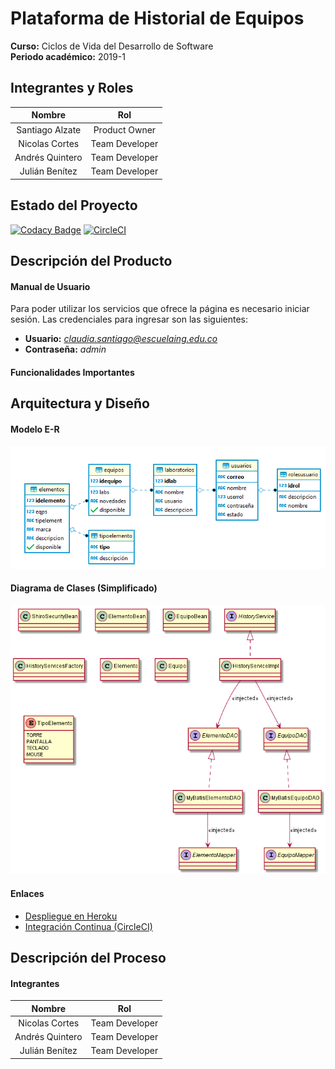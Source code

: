 # Plataforma de Historial de Equipos
 
**Curso:** Ciclos de Vida del Desarrollo de Software \
**Periodo académico:** 2019-1

## Integrantes y Roles

|     Nombre    |     Rol         |
|:--------------:|:-------------: |
|Santiago Alzate|Product Owner    |
|Nicolas Cortes |Team Developer   |
|Andrés Quintero|Team Developer   |
|Julián Benítez |Team Developer   |

## Estado del Proyecto
[![Codacy Badge](https://api.codacy.com/project/badge/Grade/1d786a743cf54409b03ec51ed51060ac)](https://app.codacy.com/app/JulianBenitez99/CVDS-Plataforma-Historial-Equipos?utm_source=github.com&utm_medium=referral&utm_content=cvds-squad/CVDS-Plataforma-Historial-Equipos&utm_campaign=Badge_Grade_Dashboard)
[![CircleCI](https://circleci.com/gh/cvds-squad/CVDS-Plataforma-Historial-Equipos.svg?style=svg)](https://circleci.com/gh/cvds-squad/CVDS-Plataforma-Historial-Equipos)


## Descripción del Producto

#### Manual de Usuario
Para poder utilizar los servicios que ofrece la página es necesario iniciar sesión.
Las credenciales para ingresar son las siguientes:
+ **Usuario:** *claudia.santiago@escuelaing.edu.co*
+ **Contraseña:** *admin*

#### Funcionalidades Importantes


## Arquitectura y Diseño

#### Modelo E-R
![](resources/Diagrama%20ER.png)

#### Diagrama de Clases (Simplificado)
![](resources/Diagrama%20Clases.png)

#### Enlaces
+ [Despliegue en Heroku](https://cvds-equipment-history.herokuapp.com/)
+ [Integración Continua (CircleCI)](https://circleci.com/gh/cvds-squad/CVDS-Plataforma-Historial-Equipos)

## Descripción del Proceso
#### Integrantes
|     Nombre    |     Rol         |
|:--------------:|:-------------: |
|Nicolas Cortes |Team Developer   |
|Andrés Quintero|Team Developer   |
|Julián Benítez |Team Developer   |

